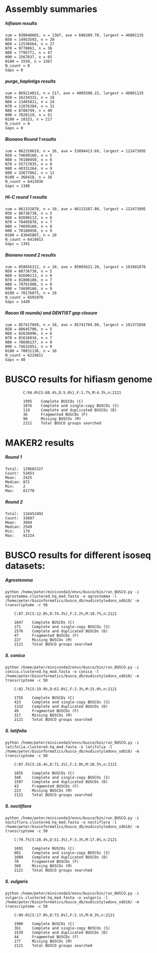 # Assembly summaries

##### hifiasm results
```
sum = 938048665, n = 1367, ave = 686209.70, largest = 46801135
N50 = 14953593, n = 20
N60 = 12536664, n = 27
N70 = 9770061, n = 36
N80 = 7795771, n = 47
N90 = 2567837, n = 65
N100 = 3559, n = 1367
N_count = 0
Gaps = 0
```

##### purge_haplotigs results

```
sum = 869214813, n = 217, ave = 4005598.22, largest = 46801135
N50 = 16234331, n = 18
N60 = 13465811, n = 24
N70 = 11076384, n = 31
N80 = 8788749, n = 40
N90 = 7028129, n = 51
N100 = 10153, n = 217
N_count = 0
Gaps = 0
```

##### Bionano Round 1 results
```
sum = 862310619, n = 16, ave = 53894413.69, largest = 122473895
N50 = 74699160, n = 5
N60 = 70180950, n = 6
N70 = 55717035, n = 8
N80 = 48331264, n = 9
N90 = 33677862, n = 11
N100 = 368418, n = 16
N_count = 6412036
Gaps = 1388
```

##### Hi-C round 1 results
```
sum = 861332878, n = 10, ave = 86133287.80, largest = 122473895
N50 = 88736738, n = 5
N60 = 82690113, n = 6
N70 = 79495078, n = 7
N80 = 74699160, n = 8
N90 = 70180950, n = 9
N100 = 63045887, n = 10
N_count = 6414013
Gaps = 1391
```

##### Bionano round 2 results
```
sum = 858656212, n = 10, ave = 85865621.20, largest = 101681876
N50 = 88736738, n = 5
N60 = 82690113, n = 6
N70 = 81806108, n = 7
N80 = 78761988, n = 8
N90 = 74699160, n = 9
N100 = 70176875, n = 10
N_count = 6591978
Gaps = 1449
```

##### Racon (6 rounds) and DENTIST gap closure
```
sum = 857417049, n = 10, ave = 85741704.90, largest = 101371656
N50 = 88645700, n = 5
N60 = 82636096, n = 6
N70 = 81616834, n = 7
N80 = 78696137, n = 8
N90 = 74632051, n = 9
N100 = 70031136, n = 10
N_count = 6229811
Gaps = 48
```


# BUSCO results for hifiasm genome
```
        C:94.0%[S:88.4%,D:5.6%],F:1.7%,M:4.3%,n:2121

        1995    Complete BUSCOs (C)
        1876    Complete and single-copy BUSCOs (S)
        119     Complete and duplicated BUSCOs (D)
        36      Fragmented BUSCOs (F)
        90      Missing BUSCOs (M)
        2121    Total BUSCO groups searched
```


# MAKER2 results

##### Round 1
```
Total:  129665327
Count:  53453
Mean:   2425
Median: 872
Min:    2
Max:    81770
```

##### Round 2
```
Total:  124452492
Count:  33687
Mean:   3694
Median: 2549
Min:    179
Max:    91324
```

# BUSCO results for different isoseq datasets:

##### Agrostemma
`python /home/peter/miniconda3/envs/busco/bin/run_BUSCO.py -i agrostemma.clustered.hq_mod.fasta -o agrostemma -l /home/peter/bioinformatics/busco_db/eudicotyledons_odb10/ -m transcriptome -c 50`

        C:87.1%[S:12.8%,D:74.3%],F:2.2%,M:10.7%,n:2121

        1847    Complete BUSCOs (C)
        271     Complete and single-copy BUSCOs (S)
        1576    Complete and duplicated BUSCOs (D)
        47      Fragmented BUSCOs (F)
        227     Missing BUSCOs (M)
        2121    Total BUSCO groups searched

##### S. conica
`python /home/peter/miniconda3/envs/busco/bin/run_BUSCO.py -i conica.clustered.hq_mod.fasta -o conica -l /home/peter/bioinformatics/busco_db/eudicotyledons_odb10/ -m transcriptome -c 50`

        C:82.7%[S:19.9%,D:62.8%],F:2.3%,M:15.0%,n:2121

        1755    Complete BUSCOs (C)
        423     Complete and single-copy BUSCOs (S)
        1332    Complete and duplicated BUSCOs (D)
        49      Fragmented BUSCOs (F)
        317     Missing BUSCOs (M)
        2121    Total BUSCO groups searched
        
##### S. latifolia
`python /home/peter/miniconda3/envs/busco/bin/run_BUSCO.py -i latifolia.clustered.hq_mod.fasta -o latifolia -l /home/peter/bioinformatics/busco_db/eudicotyledons_odb10/ -m transcriptome -c 50`

        C:87.5%[S:16.4%,D:71.1%],F:2.0%,M:10.5%,n:2121

        1855    Complete BUSCOs (C)
        348     Complete and single-copy BUSCOs (S)
        1507    Complete and duplicated BUSCOs (D)
        43      Fragmented BUSCOs (F)
        223     Missing BUSCOs (M)
        2121    Total BUSCO groups searched
        
##### S. noctiflora
`python /home/peter/miniconda3/envs/busco/bin/run_BUSCO.py -i noctiflora.clustered.hq_mod.fasta -o noctiflora -l /home/peter/bioinformatics/busco_db/eudicotyledons_odb10/ -m transcriptome -c 50`

        C:79.7%[S:28.4%,D:51.3%],F:3.3%,M:17.0%,n:2121

        1691    Complete BUSCOs (C)
        602     Complete and single-copy BUSCOs (S)
        1089    Complete and duplicated BUSCOs (D)
        70      Fragmented BUSCOs (F)
        360     Missing BUSCOs (M)
        2121    Total BUSCO groups searched
        
##### S. vulgaris
`python /home/peter/miniconda3/envs/busco/bin/run_BUSCO.py -i vulgaris.clustered.hq_mod.fasta -o vulgaris -l /home/peter/bioinformatics/busco_db/eudicotyledons_odb10/ -m transcriptome -c 50`

        C:89.6%[S:17.0%,D:72.6%],F:2.1%,M:8.3%,n:2121

        1900    Complete BUSCOs (C)
        361     Complete and single-copy BUSCOs (S)
        1539    Complete and duplicated BUSCOs (D)
        44      Fragmented BUSCOs (F)
        177     Missing BUSCOs (M)
        2121    Total BUSCO groups searched
